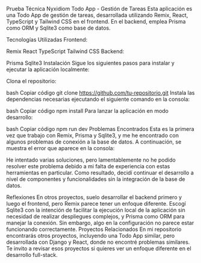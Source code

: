 Prueba Técnica Nyxidiom
Todo App - Gestión de Tareas
Esta aplicación es una Todo App de gestión de tareas, desarrollada utilizando Remix, React, TypeScript y Tailwind CSS en el frontend. En el backend, emplea Prisma como ORM y Sqlite3 como base de datos.

Tecnologías Utilizadas
Frontend:

Remix
React
TypeScript
Tailwind CSS
Backend:

Prisma
Sqlite3
Instalación
Sigue los siguientes pasos para instalar y ejecutar la aplicación localmente:

Clona el repositorio:

bash
Copiar código
git clone https://github.com/tu-repositorio.git
Instala las dependencias necesarias ejecutando el siguiente comando en la consola:

bash
Copiar código
npm install
Para lanzar la aplicación en modo desarrollo:

bash
Copiar código
npm run dev
Problemas Encontrados
Esta es la primera vez que trabajo con Remix, Prisma y Sqlite3, y me he encontrado con algunos problemas de conexión a la base de datos. A continuación, se muestra el error que aparece en la consola:



He intentado varias soluciones, pero lamentablemente no he podido resolver este problema debido a mi falta de experiencia con estas herramientas en particular. Como resultado, decidí continuar el desarrollo a nivel de componentes y funcionalidades sin la integración de la base de datos.

Reflexiones
En otros proyectos, suelo desarrollar el backend primero y luego el frontend, pero Remix parece tener un enfoque diferente.
Escogí Sqlite3 con la intención de facilitar la ejecución local de la aplicación sin necesidad de realizar despliegues complejos, y Prisma como ORM para manejar la conexión. Sin embargo, algo en la configuración no parece estar funcionando correctamente.
Proyectos Relacionados
En mi repositorio encontrarás otros proyectos, incluyendo una Todo App similar, pero desarrollada con Django y React, donde no encontré problemas similares. Te invito a revisar esos proyectos si quieres ver un enfoque diferente en el desarrollo full-stack.





